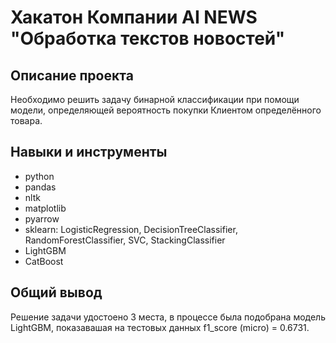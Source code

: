 # Хакатон Компании AI NEWS "Обработка текстов новостей"

## Описание проекта
Необходимо решить задачу бинарной классификации при помощи модели, определяющей вероятность покупки Клиентом определённого товара.

## Навыки и инструменты
* python
* pandas
* nltk
* matplotlib
* pyarrow
* sklearn: LogisticRegression, DecisionTreeClassifier, RandomForestClassifier, SVC, StackingClassifier
* LightGBM
* CatBoost

## Общий вывод

Решение задачи удостоено 3 места, в процессе была подобрана модель LightGBM, показавашая на тестовых данных f1_score (micro) = 0.6731.


